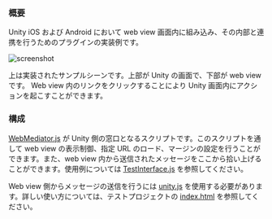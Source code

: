 ### 概要

Unity iOS および Android において web view 画面内に組み込み、その内部と連携を行うためのプラグインの実装例です。

![screenshot](https://github.com/downloads/keijiro/unity-webview-integration/IMG_0004.jpg)

上は実装されたサンプルシーンです。上部が Unity の画面で、下部が web view です。 Web view 内のリンクをクリックすることにより Unity 画面内にアクションを起こすことができます。

### 構成

[WebMediator.js](https://github.com/keijiro/unity-webview-integration/blob/master/unity/Assets/Plugins/WebMediator.js) が Unity 側の窓口となるスクリプトです。このスクリプトを通して web view の表示制御、指定 URL のロード、マージンの設定を行うことができます。また、web view 内から送信されたメッセージをここから拾い上げることができます。使用例については [TestInterface.js](https://github.com/keijiro/unity-webview-integration/blob/master/unity/Assets/Scripts/TestInterface.js) を参照してください。

Web view 側からメッセージの送信を行うには [unity.js](https://github.com/keijiro/unity-webview-integration/blob/gh-pages/unity.js) を使用する必要があります。詳しい使い方については、テストプロジェクトの [index.html](https://github.com/keijiro/unity-webview-integration/blob/gh-pages/index.html) を参照してください。
